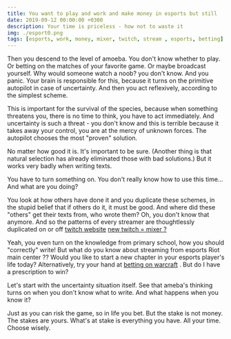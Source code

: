 ```yaml
---
title: You want to play and work and make money in esports but still
date: 2019-09-12 00:00:00 +0300
description: Your time is priceless - how not to waste it
img: ./esport0.png
tags: [esports, work, money, mixer, twitch, stream , esports, betting]
---
```



Then you descend to the level of amoeba. You don't know whether to play. Or betting on the matches of your favorite game.
Or maybe broadcast yourself. Why would someone watch a noob? you don't know. And you panic.
Your brain is responsible for this, because it turns on the primitive autopilot in case of uncertainty.
And then you act reflexively, according to the simplest scheme.

This is important for the survival of the species, because when something threatens you, there is no time to think, you have to act immediately.
And uncertainty is such a threat - you don't know and this is terrible because it takes away your control, you are at the mercy of unknown forces.
The autopilot chooses the most "proven" solution.

No matter how good it is. It's important to be sure.
(Another thing is that natural selection has already eliminated those with bad solutions.)
But it works very badly when writing texts.

You have to turn something on.
You don't really know how to use this time...
And what are you doing?


You look at how others have done it and you duplicate these schemes, in the stupid belief that if others do it, it must be good. And where did these "others" get their texts from, who wrote them? Oh, you don't know that anymore.
And so the patterns of every streamer are thoughtlessly duplicated on or off [twitch website](hhttps://www.twitch.tv/)
[new twitch = mixer ?](https://mixer.com/)

Yeah, you even turn on the knowledge from primary school, how you should "correctly" write!
But what do you know about streaming from esports Riot main center ??
Would you like to start a new chapter in your esports player's life today?
Alternatively, try your hand at [betting on warcraft](https://esporttalk.org/tags/c/bettings-talks/insider-picks-and-analyses/46/warcraft-3) . But do I have a prescription to win? 


Let's start with the uncertainty situation itself.
See that ameba's thinking turns on when you don't know what to write.
And what happens when you know it?

Just as you can risk the game, so in life you bet. But the stake is not money. The stakes are yours. What's at stake is everything you have. All your time. Choose wisely.
